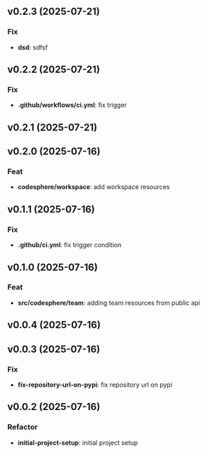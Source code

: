 ## v0.2.3 (2025-07-21)

### Fix

- **dsd**: sdfsf

## v0.2.2 (2025-07-21)

### Fix

- **.github/workflows/ci.yml**: fix trigger

## v0.2.1 (2025-07-21)

## v0.2.0 (2025-07-16)

### Feat

- **codesphere/workspace**: add workspace resources

## v0.1.1 (2025-07-16)

### Fix

- **.github/ci.yml**: fix trigger condition

## v0.1.0 (2025-07-16)

### Feat

- **src/codesphere/team**: adding team resources from public api

## v0.0.4 (2025-07-16)

## v0.0.3 (2025-07-16)

### Fix

- **fix-repository-url-on-pypi**: fix repository url on pypi

## v0.0.2 (2025-07-16)

### Refactor

- **initial-project-setup**: initial project setup
